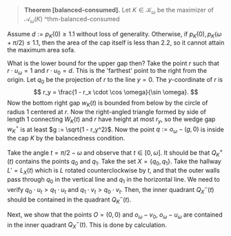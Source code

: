 > __Theorem [balanced-consumed].__ Let $K \in \mathcal{K}_\omega$ be the maximizer of $\mathcal{A}_\omega(K)$  ^thm-balanced-consumed

Assume $d := p_K(0) \geq 1.1$ without loss of generality. Otherwise, if $p_K(0), p_K(\omega + \pi/2) \leq 1.1$, then the area of the cap itself is less than $2.2$, so it cannot attain the maximum area sofa.

What is the lower bound for the upper gap then? Take the point $r$ such that $r \cdot u_\omega = 1$ and $r \cdot u_0 = d$. This is the 'farthest' point to the right from the origin. Let $q_0$ be the projection of $r$ to the line $y=0$. The $y$-coordinate of $r$ is
$$
r_y = \frac{1 - r_x \cdot \cos \omega}{\sin \omega}.
$$
Now the bottom right gap $w_K(t)$ is bounded from below by the circle of radius 1 centered at $r$. Now the right-angled triangle formed by side of length 1 connecting $W_K(t)$ and $r$ have height at most $r_y$, so the wedge gap $w_K^{\circ}$ is at least $g := \sqrt{1 - r_y^2}$. Now the point $q := o_\omega - (g, 0)$ is inside the cap $K$ by the balancedness condition.

Take the angle $t = \pi/2 - \omega$ and observe that $t \in [0, \omega]$. It should be that $Q_K^+(t)$ contains the points $q_0$ and $q_1$. Take the set $X = \left\{ q_0, q_1 \right\}$. Take the hallway $L' = L_X(t)$ which is $L$ rotated counterclockwise by $t$, and that the outer walls pass through $q_0$ in the vertical line and $q_1$ in the horizontal line. We need to verify $q_0 \cdot u_t > q_1 \cdot u_t$ and $q_1 \cdot v_t > q_0 \cdot v_t$. Then, the inner quadrant $Q_X^-(t)$ should be contained in the quadrant $Q_K^-(t)$.

Next, we show that the points $O = (0, 0)$ and $o_\omega - v_0$, $o_\omega - u_\omega$ are contained in the inner quadrant $Q_X^-(t)$. This is done by calculation.
